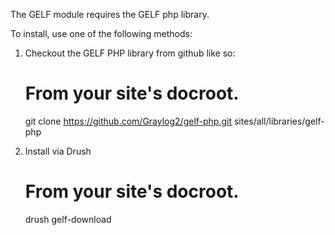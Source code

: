 The GELF module requires the GELF php library.

To install, use one of the following methods:

1. Checkout the GELF PHP library from github like so:

    # From your site's docroot.
    git clone https://github.com/Graylog2/gelf-php.git sites/all/libraries/gelf-php

2. Install via Drush

    # From your site's docroot.
    drush gelf-download
